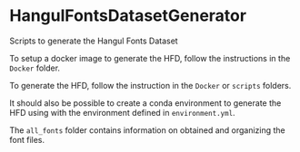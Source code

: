 # HangulFontsDatasetGenerator
Scripts to generate the Hangul Fonts Dataset


To setup a docker image to generate the HFD, follow the instructions in the `Docker` folder.

To generate the HFD, follow the instruction in the `Docker` or `scripts` folders.

It should also be possible to create a conda environment to generate the HFD using with the environment defined in `environment.yml`.

The `all_fonts` folder contains information on obtained and organizing the font files.
